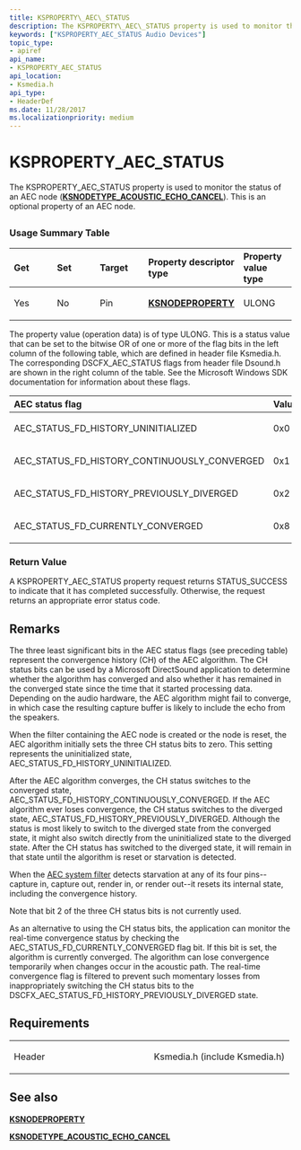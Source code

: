 ```yaml
---
title: KSPROPERTY\_AEC\_STATUS
description: The KSPROPERTY\_AEC\_STATUS property is used to monitor the status of an AEC node (KSNODETYPE\_ACOUSTIC\_ECHO\_CANCEL). This is an optional property of an AEC node.
keywords: ["KSPROPERTY_AEC_STATUS Audio Devices"]
topic_type:
- apiref
api_name:
- KSPROPERTY_AEC_STATUS
api_location:
- Ksmedia.h
api_type:
- HeaderDef
ms.date: 11/28/2017
ms.localizationpriority: medium
---
```


# KSPROPERTY\_AEC\_STATUS


The KSPROPERTY\_AEC\_STATUS property is used to monitor the status of an AEC node ([**KSNODETYPE\_ACOUSTIC\_ECHO\_CANCEL**](ksnodetype-acoustic-echo-cancel.md)). This is an optional property of an AEC node.

## <span id="ddk_ksproperty_aec_status_ks"></span><span id="DDK_KSPROPERTY_AEC_STATUS_KS"></span>


### <span id="Usage_Summary_Table"></span><span id="usage_summary_table"></span><span id="USAGE_SUMMARY_TABLE"></span>Usage Summary Table

<table>
<colgroup>
<col width="20%" />
<col width="20%" />
<col width="20%" />
<col width="20%" />
<col width="20%" />
</colgroup>
<thead>
<tr class="header">
<th align="left">Get</th>
<th align="left">Set</th>
<th align="left">Target</th>
<th align="left">Property descriptor type</th>
<th align="left">Property value type</th>
</tr>
</thead>
<tbody>
<tr class="odd">
<td align="left"><p>Yes</p></td>
<td align="left"><p>No</p></td>
<td align="left"><p>Pin</p></td>
<td align="left"><p><a href="/windows-hardware/drivers/ddi/ksmedia/ns-ksmedia-ksnodeproperty" data-raw-source="[&lt;strong&gt;KSNODEPROPERTY&lt;/strong&gt;](/windows-hardware/drivers/ddi/ksmedia/ns-ksmedia-ksnodeproperty)"><strong>KSNODEPROPERTY</strong></a></p></td>
<td align="left"><p>ULONG</p></td>
</tr>
</tbody>
</table>

 

The property value (operation data) is of type ULONG. This is a status value that can be set to the bitwise OR of one or more of the flag bits in the left column of the following table, which are defined in header file Ksmedia.h. The corresponding DSCFX\_AEC\_STATUS flags from header file Dsound.h are shown in the right column of the table. See the Microsoft Windows SDK documentation for information about these flags.

<table>
<colgroup>
<col width="33%" />
<col width="33%" />
<col width="33%" />
</colgroup>
<thead>
<tr class="header">
<th align="left">AEC status flag</th>
<th align="left">Value</th>
<th align="left">DSCFX_AEC_STATUS flag</th>
</tr>
</thead>
<tbody>
<tr class="odd">
<td align="left"><p>AEC_STATUS_FD_HISTORY_UNINITIALIZED</p></td>
<td align="left"><p>0x0</p></td>
<td align="left"><p>DSCFX_AEC_STATUS_HISTORY_UNINITIALIZED</p></td>
</tr>
<tr class="even">
<td align="left"><p>AEC_STATUS_FD_HISTORY_CONTINUOUSLY_CONVERGED</p></td>
<td align="left"><p>0x1</p></td>
<td align="left"><p>DSCFX_AEC_STATUS_HISTORY_CONTINUOUSLY_CONVERGED</p></td>
</tr>
<tr class="odd">
<td align="left"><p>AEC_STATUS_FD_HISTORY_PREVIOUSLY_DIVERGED</p></td>
<td align="left"><p>0x2</p></td>
<td align="left"><p>DSCFX_AEC_STATUS_HISTORY_PREVIOUSLY_DIVERGED</p></td>
</tr>
<tr class="even">
<td align="left"><p>AEC_STATUS_FD_CURRENTLY_CONVERGED</p></td>
<td align="left"><p>0x8</p></td>
<td align="left"><p>DSCFX_AEC_STATUS_CURRENTLY_CONVERGED</p></td>
</tr>
</tbody>
</table>

 

### <span id="Return_Value"></span><span id="return_value"></span><span id="RETURN_VALUE"></span>Return Value

A KSPROPERTY\_AEC\_STATUS property request returns STATUS\_SUCCESS to indicate that it has completed successfully. Otherwise, the request returns an appropriate error status code.

Remarks
-------

The three least significant bits in the AEC status flags (see preceding table) represent the convergence history (CH) of the AEC algorithm. The CH status bits can be used by a Microsoft DirectSound application to determine whether the algorithm has converged and also whether it has remained in the converged state since the time that it started processing data. Depending on the audio hardware, the AEC algorithm might fail to converge, in which case the resulting capture buffer is likely to include the echo from the speakers.

When the filter containing the AEC node is created or the node is reset, the AEC algorithm initially sets the three CH status bits to zero. This setting represents the uninitialized state, AEC\_STATUS\_FD\_HISTORY\_UNINITIALIZED.

After the AEC algorithm converges, the CH status switches to the converged state, AEC\_STATUS\_FD\_HISTORY\_CONTINUOUSLY\_CONVERGED. If the AEC algorithm ever loses convergence, the CH status switches to the diverged state, AEC\_STATUS\_FD\_HISTORY\_PREVIOUSLY\_DIVERGED. Although the status is most likely to switch to the diverged state from the converged state, it might also switch directly from the uninitialized state to the diverged state. After the CH status has switched to the diverged state, it will remain in that state until the algorithm is reset or starvation is detected.

When the [AEC system filter](./aec-system-filter.md) detects starvation at any of its four pins--capture in, capture out, render in, or render out--it resets its internal state, including the convergence history.

Note that bit 2 of the three CH status bits is not currently used.

As an alternative to using the CH status bits, the application can monitor the real-time convergence status by checking the AEC\_STATUS\_FD\_CURRENTLY\_CONVERGED flag bit. If this bit is set, the algorithm is currently converged. The algorithm can lose convergence temporarily when changes occur in the acoustic path. The real-time convergence flag is filtered to prevent such momentary losses from inappropriately switching the CH status bits to the DSCFX\_AEC\_STATUS\_FD\_HISTORY\_PREVIOUSLY\_DIVERGED state.

Requirements
------------

<table>
<colgroup>
<col width="50%" />
<col width="50%" />
</colgroup>
<tbody>
<tr class="odd">
<td align="left"><p>Header</p></td>
<td align="left">Ksmedia.h (include Ksmedia.h)</td>
</tr>
</tbody>
</table>

## <span id="see_also"></span>See also


[**KSNODEPROPERTY**](/windows-hardware/drivers/ddi/ksmedia/ns-ksmedia-ksnodeproperty)

[**KSNODETYPE\_ACOUSTIC\_ECHO\_CANCEL**](ksnodetype-acoustic-echo-cancel.md)

